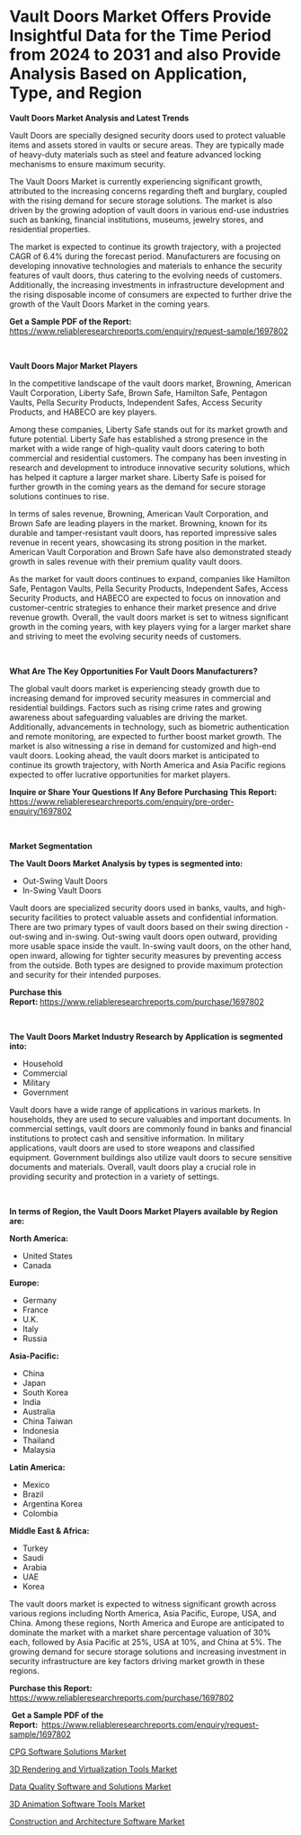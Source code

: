 <p><h1>Vault Doors Market Offers Provide Insightful Data for the Time Period from 2024 to 2031 and also Provide Analysis Based on Application, Type, and Region</h1></p><p><strong>Vault Doors Market Analysis and Latest Trends</strong></p>
<p><p>Vault Doors are specially designed security doors used to protect valuable items and assets stored in vaults or secure areas. They are typically made of heavy-duty materials such as steel and feature advanced locking mechanisms to ensure maximum security.</p><p>The Vault Doors Market is currently experiencing significant growth, attributed to the increasing concerns regarding theft and burglary, coupled with the rising demand for secure storage solutions. The market is also driven by the growing adoption of vault doors in various end-use industries such as banking, financial institutions, museums, jewelry stores, and residential properties.</p><p>The market is expected to continue its growth trajectory, with a projected CAGR of 6.4% during the forecast period. Manufacturers are focusing on developing innovative technologies and materials to enhance the security features of vault doors, thus catering to the evolving needs of customers. Additionally, the increasing investments in infrastructure development and the rising disposable income of consumers are expected to further drive the growth of the Vault Doors Market in the coming years.</p></p>
<p><strong>Get a Sample PDF of the Report:&nbsp;</strong> <a href="https://www.reliableresearchreports.com/enquiry/request-sample/1697802">https://www.reliableresearchreports.com/enquiry/request-sample/1697802</a></p>
<p>&nbsp;</p>
<p><strong>Vault Doors Major Market Players</strong></p>
<p><p>In the competitive landscape of the vault doors market, Browning, American Vault Corporation, Liberty Safe, Brown Safe, Hamilton Safe, Pentagon Vaults, Pella Security Products, Independent Safes, Access Security Products, and HABECO are key players. </p><p>Among these companies, Liberty Safe stands out for its market growth and future potential. Liberty Safe has established a strong presence in the market with a wide range of high-quality vault doors catering to both commercial and residential customers. The company has been investing in research and development to introduce innovative security solutions, which has helped it capture a larger market share. Liberty Safe is poised for further growth in the coming years as the demand for secure storage solutions continues to rise.</p><p>In terms of sales revenue, Browning, American Vault Corporation, and Brown Safe are leading players in the market. Browning, known for its durable and tamper-resistant vault doors, has reported impressive sales revenue in recent years, showcasing its strong position in the market. American Vault Corporation and Brown Safe have also demonstrated steady growth in sales revenue with their premium quality vault doors.</p><p>As the market for vault doors continues to expand, companies like Hamilton Safe, Pentagon Vaults, Pella Security Products, Independent Safes, Access Security Products, and HABECO are expected to focus on innovation and customer-centric strategies to enhance their market presence and drive revenue growth. Overall, the vault doors market is set to witness significant growth in the coming years, with key players vying for a larger market share and striving to meet the evolving security needs of customers.</p></p>
<p>&nbsp;</p>
<p><strong>What Are The Key Opportunities For Vault Doors Manufacturers?</strong></p>
<p><p>The global vault doors market is experiencing steady growth due to increasing demand for improved security measures in commercial and residential buildings. Factors such as rising crime rates and growing awareness about safeguarding valuables are driving the market. Additionally, advancements in technology, such as biometric authentication and remote monitoring, are expected to further boost market growth. The market is also witnessing a rise in demand for customized and high-end vault doors. Looking ahead, the vault doors market is anticipated to continue its growth trajectory, with North America and Asia Pacific regions expected to offer lucrative opportunities for market players.</p></p>
<p><strong>Inquire or Share Your Questions If Any Before Purchasing This Report:</strong> <a href="https://www.reliableresearchreports.com/enquiry/pre-order-enquiry/1697802">https://www.reliableresearchreports.com/enquiry/pre-order-enquiry/1697802</a></p>
<p>&nbsp;</p>
<p><strong>Market Segmentation</strong></p>
<p><strong>The Vault Doors Market Analysis by types is segmented into:</strong></p>
<p><ul><li>Out-Swing Vault Doors</li><li>In-Swing Vault Doors</li></ul></p>
<p><p>Vault doors are specialized security doors used in banks, vaults, and high-security facilities to protect valuable assets and confidential information. There are two primary types of vault doors based on their swing direction - out-swing and in-swing. Out-swing vault doors open outward, providing more usable space inside the vault. In-swing vault doors, on the other hand, open inward, allowing for tighter security measures by preventing access from the outside. Both types are designed to provide maximum protection and security for their intended purposes.</p></p>
<p><strong>Purchase this Report:&nbsp;</strong><a href="https://www.reliableresearchreports.com/purchase/1697802">https://www.reliableresearchreports.com/purchase/1697802</a></p>
<p>&nbsp;</p>
<p><strong>The Vault Doors Market Industry Research by Application is segmented into:</strong></p>
<p><ul><li>Household</li><li>Commercial</li><li>Military</li><li>Government</li></ul></p>
<p><p>Vault doors have a wide range of applications in various markets. In households, they are used to secure valuables and important documents. In commercial settings, vault doors are commonly found in banks and financial institutions to protect cash and sensitive information. In military applications, vault doors are used to store weapons and classified equipment. Government buildings also utilize vault doors to secure sensitive documents and materials. Overall, vault doors play a crucial role in providing security and protection in a variety of settings.</p></p>
<p>&nbsp;</p>
<p><strong>In terms of Region, the Vault Doors Market Players available by Region are:</strong></p>
<p>
    <p> <strong> North America: </strong>
        <ul>
            <li>United States</li>
            <li>Canada</li>
        </ul>
        </p> 
    <p> <strong> Europe: </strong>
        <ul>
            <li>Germany</li>
            <li>France</li>
            <li>U.K.</li>
            <li>Italy</li>
            <li>Russia</li>
        </ul>
        </p> 
    <p> <strong> Asia-Pacific: </strong>
        <ul>
            <li>China</li>
            <li>Japan</li>
            <li>South Korea</li>
            <li>India</li>
            <li>Australia</li>
            <li>China Taiwan</li>
            <li>Indonesia</li>
            <li>Thailand</li>
            <li>Malaysia</li>
        </ul>
        </p> 
    <p> <strong> Latin America: </strong>
        <ul>
            <li>Mexico</li>
            <li>Brazil</li>
            <li>Argentina Korea</li>
            <li>Colombia</li>
        </ul>
        </p> 
    <p> <strong> Middle East & Africa: </strong>
        <ul>
            <li>Turkey</li>
            <li>Saudi</li>
            <li>Arabia</li>
            <li>UAE</li>
            <li>Korea</li>
        </ul>
    </p>
    </p>
<p><p>The vault doors market is expected to witness significant growth across various regions including North America, Asia Pacific, Europe, USA, and China. Among these regions, North America and Europe are anticipated to dominate the market with a market share percentage valuation of 30% each, followed by Asia Pacific at 25%, USA at 10%, and China at 5%. The growing demand for secure storage solutions and increasing investment in security infrastructure are key factors driving market growth in these regions.</p></p>
<p><strong>Purchase this Report: </strong><a href="https://www.reliableresearchreports.com/purchase/1697802">https://www.reliableresearchreports.com/purchase/1697802</a></p>
<p>&nbsp;<strong>Get a Sample PDF of the Report:&nbsp;&nbsp;</strong><a href="https://www.reliableresearchreports.com/enquiry/request-sample/1697802">https://www.reliableresearchreports.com/enquiry/request-sample/1697802</a></p>
<p><strong></strong></p>
<p><p><a href="https://medium.com/@evelynarmstrong2022/cpg-software-solutions-market-analysis-its-cagr-market-segmentation-and-global-industry-overview-79e1fc6e2a88">CPG Software Solutions Market</a></p><p><a href="https://medium.com/@saraprifti1917/3d-rendering-and-virtualization-tools-market-furnishes-information-on-market-share-market-trends-98cfb346bf6d">3D Rendering and Virtualization Tools Market</a></p><p><a href="https://medium.com/@kathydavis04/data-quality-software-and-solutions-market-competitive-analysis-market-trends-and-forecast-to-b235688b6fc7">Data Quality Software and Solutions Market</a></p><p><a href="https://medium.com/@saraprifti1917/decoding-3d-animation-software-tools-market-metrics-market-share-trends-and-growth-patterns-5ace69f2fc02">3D Animation Software Tools Market</a></p><p><a href="https://medium.com/@evelynarmstrong2022/construction-and-architecture-software-market-size-and-market-trends-complete-industry-overview-eb135deb88b1">Construction and Architecture Software Market</a></p></p>